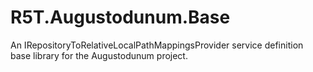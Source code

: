 # R5T.Augustodunum.Base
An IRepositoryToRelativeLocalPathMappingsProvider service definition base library for the Augustodunum project.
